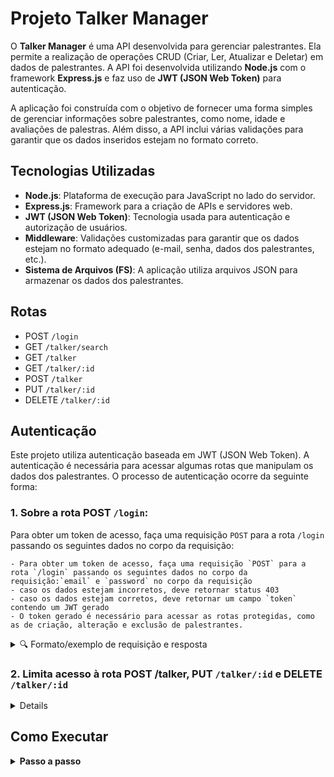 # Projeto Talker Manager

O **Talker Manager** é uma API desenvolvida para gerenciar palestrantes. Ela permite a realização de operações CRUD (Criar, Ler, Atualizar e Deletar) em dados de palestrantes. A API foi desenvolvida utilizando **Node.js** com o framework **Express.js** e faz uso de **JWT (JSON Web Token)** para autenticação.

A aplicação foi construída com o objetivo de fornecer uma forma simples de gerenciar informações sobre palestrantes, como nome, idade e avaliações de palestras. Além disso, a API inclui várias validações para garantir que os dados inseridos estejam no formato correto.

## Tecnologias Utilizadas

- **Node.js**: Plataforma de execução para JavaScript no lado do servidor.
- **Express.js**: Framework para a criação de APIs e servidores web.
- **JWT (JSON Web Token)**: Tecnologia usada para autenticação e autorização de usuários.
- **Middleware**: Validações customizadas para garantir que os dados estejam no formato adequado (e-mail, senha, dados dos palestrantes, etc.).
- **Sistema de Arquivos (FS)**: A aplicação utiliza arquivos JSON para armazenar os dados dos palestrantes.

## Rotas
 
- POST `/login`
- GET `/talker/search`
- GET `/talker`
- GET `/talker/:id`
- POST `/talker`
- PUT `/talker/:id`
- DELETE `/talker/:id`

## Autenticação

Este projeto utiliza autenticação baseada em JWT (JSON Web Token). A autenticação é necessária para acessar algumas rotas que manipulam os dados dos palestrantes. O processo de autenticação ocorre da seguinte forma:

### 1. Sobre a rota POST `/login`:

Para obter um token de acesso, faça uma requisição `POST` para a rota `/login` passando os seguintes dados no corpo da requisição:

    - Para obter um token de acesso, faça uma requisição `POST` para a rota `/login` passando os seguintes dados no corpo da requisição:`email` e `password` no corpo da requisição
    - caso os dados estejam incorretos, deve retornar status 403
    - caso os dados estejam corretos, deve retornar um campo `token` contendo um JWT gerado
    - O token gerado é necessário para acessar as rotas protegidas, como as de criação, alteração e exclusão de palestrantes.

<details>
  <summary>🔍 Formato/exemplo de requisição e resposta</summary><br />

Exemplo de requisição na rota POST `/login` (suppondo que os dados estejam corretos):

```json
{
  "email": "usuario@exemplo.com",
  "password": "senhasecreta"
}
```

Exemplo de resposta:

```json
{
  "token": "eyJhbGciOiJIUzI1NiIsInR5cCI6IkpXVCJ9.eyJpc3MiOiJhZ3JpeCIsInN1YiI6Im1ycm9ib3QiLCJleHAiOjE2ODk5ODY2NTN9.lyha4rMcMhFd_ij-farGCXuJy-1Tun1IpJd5Ot6z_5w"
}
```

</details>

### 2. Limita acesso à rota POST /talker, PUT `/talker/:id` e DELETE `/talker/:id`

<details>

Retorna status 401 caso a pessoa não tenha inserido o token no header/authorization. Do contrário, a rota deve retornar status 200.

Exemplo: 
Authorization: seu_token_aqui

</details>

## Como Executar

<details>
 <summary><strong> Passo a passo</strong></summary>

  Pré-requisitos: Java 17
  
1. Clone o repositório

- Use o comando: `git clone git@github.com:LiviaBoechat/Projeto_TalkerManager.git` 

- Entre na pasta do repositório que você acabou de clonar:
    - `cd Projeto_TalkerManager`

2. Instale as dependências

- `npm install`

3. Rode a aplicação, iniciando o servidor

- `npm start`

</details>
